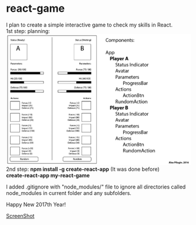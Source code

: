 # react-game
I plan to create a simple interactive game to check my skills in React.<br />
1st step: planning:<br />
![Planning](./preparation/planning.jpg)<br />
2nd step: **npm install -g create-react-app** (It was done before)<br />
**create-react-app my-react-game**<br />

I added .gitignore with "node_modules/" file to ignore all directories called node_modules in current folder and any subfolders.

Happy New 2017th Year!

[ScreenShot](./preparation/game-screenshot.png)
